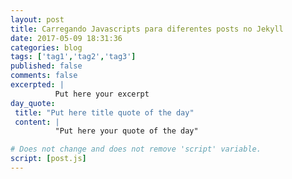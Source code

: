 ```yaml
---
layout: post
title: Carregando Javascripts para diferentes posts no Jekyll
date: 2017-05-09 18:31:36
categories: blog
tags: ['tag1','tag2','tag3']
published: false
comments: false
excerpted: |
          Put here your excerpt
day_quote:
 title: "Put here title quote of the day"
 content: |
          "Put here your quote of the day"

# Does not change and does not remove 'script' variable.
script: [post.js]
---
```

